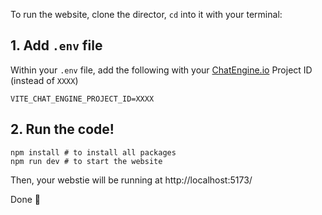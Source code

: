 To run the website, clone the director, `cd` into it with your terminal:

## 1. Add `.env` file

Within your `.env` file, add the following with your [ChatEngine.io](ChatEngine.io) Project ID (instead of `XXXX`)

```
VITE_CHAT_ENGINE_PROJECT_ID=XXXX
```

## 2. Run the code!

```
npm install # to install all packages
npm run dev # to start the website
```

Then, your webstie will be running at http://localhost:5173/

Done 🎉

